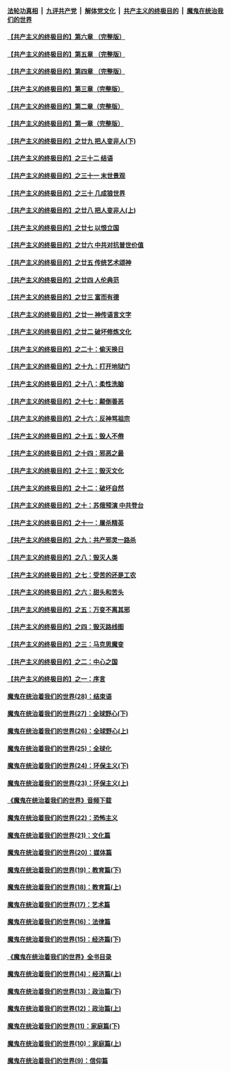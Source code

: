 ####  [法轮功真相](../../../../basic/blob/master/README.md?t=06171718) &nbsp;|&nbsp; [九评共产党](../../../../9ping.md/blob/master/README.md?t=06171718) &nbsp;|&nbsp; [解体党文化](../../../../jtdwh.md/blob/master/README.md?t=06171718)  &nbsp;|&nbsp; [共产主义的终极目的](../../../../gczydzjmd.md/blob/master/README.md?t=06171718) &nbsp;|&nbsp; [魔鬼在统治我们的世界](../../../../mgztzwmdsj.md/blob/master/README.md?t=06171718) 

#### [【共产主义的终极目的】第六章 （完整版）](../pages/nsc422/n11428913.md?t=06171718) 

#### [【共产主义的终极目的】第五章 （完整版）](../pages/nsc422/n11428912.md?t=06171718) 

#### [【共产主义的终极目的】第四章 （完整版）](../pages/nsc422/n11428907.md?t=06171718) 

#### [【共产主义的终极目的】第三章（完整版）](../pages/nsc422/n11428848.md?t=06171718) 

#### [【共产主义的终极目的】第二章（完整版）](../pages/nsc422/n11428831.md?t=06171718) 

#### [【共产主义的终极目的】第一章（完整版）](../pages/nsc422/n11417651.md?t=06171718) 

#### [【共产主义的终极目的】之廿九 把人变非人(下)](../pages/nsc422/n11344140.md?t=06171718) 

#### [【共产主义的终极目的】之三十二 结语](../pages/nsc422/n11360535.md?t=06171718) 

#### [【共产主义的终极目的】之三十一 末世景观](../pages/nsc422/n11351129.md?t=06171718) 

#### [【共产主义的终极目的】之三十 几成狼世界](../pages/nsc422/n11348280.md?t=06171718) 

#### [【共产主义的终极目的】之廿八 把人变非人(上)](../pages/nsc422/n11340492.md?t=06171718) 

#### [【共产主义的终极目的】之廿七 以恨立国](../pages/nsc422/n11336944.md?t=06171718) 

#### [【共产主义的终极目的】之廿六 中共对抗普世价值](../pages/nsc422/n11324785.md?t=06171718) 

#### [【共产主义的终极目的】之廿五 传统艺术颂神](../pages/nsc422/n11296396.md?t=06171718) 

#### [【共产主义的终极目的】之廿四 人伦典范](../pages/nsc422/n11296397.md?t=06171718) 

#### [【共产主义的终极目的】之廿三 富而有德](../pages/nsc422/n11283598.md?t=06171718) 

#### [【共产主义的终极目的】之廿一 神传语言文字](../pages/nsc422/n11263265.md?t=06171718) 

#### [【共产主义的终极目的】之廿二 破坏修炼文化](../pages/nsc422/n11245728.md?t=06171718) 

#### [【共产主义的终极目的】之二十：偷天换日](../pages/nsc422/n11238846.md?t=06171718) 

#### [【共产主义的终极目的】之十九：打开地狱门](../pages/nsc422/n11206376.md?t=06171718) 

#### [【共产主义的终极目的】之十八：柔性洗脑](../pages/nsc422/n11199994.md?t=06171718) 

#### [【共产主义的终极目的】之十七：颠倒善恶](../pages/nsc422/n11179782.md?t=06171718) 

#### [【共产主义的终极目的】之十六：反神骂祖宗](../pages/nsc422/n11166798.md?t=06171718) 

#### [【共产主义的终极目的】之十五：毁人不倦](../pages/nsc422/n11166792.md?t=06171718) 

#### [【共产主义的终极目的】之十四：邪恶之最](../pages/nsc422/n11150249.md?t=06171718) 

#### [【共产主义的终极目的】之十三：毁灭文化](../pages/nsc422/n11135227.md?t=06171718) 

#### [【共产主义的终极目的】之十二：破坏自然](../pages/nsc422/n11135214.md?t=06171718) 

#### [【共产主义的终极目的】之十：苏俄预演 中共登台](../pages/nsc422/n11118424.md?t=06171718) 

#### [【共产主义的终极目的】之十一：屠杀精英](../pages/nsc422/n11118442.md?t=06171718) 

#### [【共产主义的终极目的】之九：共产邪灵一路杀](../pages/nsc422/n11114139.md?t=06171718) 

#### [【共产主义的终极目的】之八：毁灭人类](../pages/nsc422/n11108503.md?t=06171718) 

#### [【共产主义的终极目的】之七：受苦的还是工农](../pages/nsc422/n11101809.md?t=06171718) 

#### [【共产主义的终极目的】之六：甜头和苦头](../pages/nsc422/n11096971.md?t=06171718) 

#### [【共产主义的终极目的】之五：万变不离其邪](../pages/nsc422/n11091285.md?t=06171718) 

#### [【共产主义的终极目的】之四：毁灭路线图](../pages/nsc422/n11086284.md?t=06171718) 

#### [【共产主义的终极目的】之三：马克思魔变](../pages/nsc422/n11061941.md?t=06171718) 

#### [【共产主义的终极目的】之二：中心之国](../pages/nsc422/n11047728.md?t=06171718) 

#### [【共产主义的终极目的】之一：序言](../pages/nsc422/n11086077.md?t=06171718) 

#### [魔鬼在统治着我们的世界(28)：结束语](../pages/nsc422/n10936246.md?t=06171718) 

#### [魔鬼在统治着我们的世界(27)：全球野心(下)](../pages/nsc422/n10928319.md?t=06171718) 

#### [魔鬼在统治着我们的世界(26)：全球野心(上)](../pages/nsc422/n10900318.md?t=06171718) 

#### [魔鬼在统治着我们的世界(25)：全球化](../pages/nsc422/n10788205.md?t=06171718) 

#### [魔鬼在统治着我们的世界(24)：环保主义(下)](../pages/nsc422/n10695307.md?t=06171718) 

#### [魔鬼在统治着我们的世界(23)：环保主义(上)](../pages/nsc422/n10688613.md?t=06171718) 

#### [《魔鬼在统治着我们的世界》音频下载](../pages/nsc422/n10635553.md?t=06171718) 

#### [魔鬼在统治着我们的世界(22)：恐怖主义](../pages/nsc422/n10614727.md?t=06171718) 

#### [魔鬼在统治着我们的世界(21)：文化篇](../pages/nsc422/n10597706.md?t=06171718) 

#### [魔鬼在统治着我们的世界(20)：媒体篇](../pages/nsc422/n10586579.md?t=06171718) 

#### [魔鬼在统治着我们的世界(19)：教育篇(下)](../pages/nsc422/n10564808.md?t=06171718) 

#### [魔鬼在统治着我们的世界(18)：教育篇(上)](../pages/nsc422/n10526970.md?t=06171718) 

#### [魔鬼在统治着我们的世界(17)：艺术篇](../pages/nsc422/n10499093.md?t=06171718) 

#### [魔鬼在统治着我们的世界(16)：法律篇](../pages/nsc422/n10485969.md?t=06171718) 

#### [魔鬼在统治着我们的世界(15)：经济篇(下)](../pages/nsc422/n10469975.md?t=06171718) 

#### [《魔鬼在统治着我们的世界》全书目录](../pages/nsc422/n10464261.md?t=06171718) 

#### [魔鬼在统治着我们的世界(14)：经济篇(上)](../pages/nsc422/n10457370.md?t=06171718) 

#### [魔鬼在统治着我们的世界(13)：政治篇(下)](../pages/nsc422/n10448270.md?t=06171718) 

#### [魔鬼在统治着我们的世界(12)：政治篇(上)](../pages/nsc422/n10444576.md?t=06171718) 

#### [魔鬼在统治着我们的世界(11)：家庭篇(下)](../pages/nsc422/n10440961.md?t=06171718) 

#### [魔鬼在统治着我们的世界(10)：家庭篇(上)](../pages/nsc422/n10435448.md?t=06171718) 

#### [魔鬼在统治着我们的世界(9)：信仰篇](../pages/nsc422/n10432159.md?t=06171718) 

